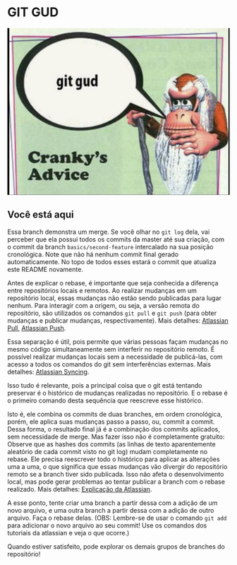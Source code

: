 # GIT GUD

![Git Gud Meme](images/ca-git-gud.jpg)

## Você está aqui

Essa branch demonstra um merge. Se você olhar no `git log` dela, vai perceber que ela possui todos os commits da master até sua criação, com o commit da branch `basics/second-feature` intercalado na sua posição cronológica. Note que não há nenhum commit final gerado automaticamente. No topo de todos esses estará o commit que atualiza este README novamente.

Antes de explicar o rebase, é importante que seja conhecida a diferença entre repositórios locais e remotos. Ao realizar mudanças em um repositório local, essas mudanças não estão sendo publicadas para lugar nenhum. Para interagir com a origem, ou seja, a versão remota do repositório, são utilizados os comandos `git pull` e `git push` (para obter mudanças e publicar mudanças, respectivamente). Mais detalhes: [Atlassian Pull](https://www.atlassian.com/br/git/tutorials/syncing/git-pull), [Atlassian Push](https://www.atlassian.com/br/git/tutorials/syncing/git-push).

Essa separação é útil, pois permite que várias pessoas façam mudanças no mesmo código simultaneamente sem interferir no repositório remoto. É possível realizar mudanças locais sem a necessidade de publicá-las, com acesso a todos os comandos do git sem interferências externas. Mais detalhes: [Atlassian Syncing](https://www.atlassian.com/br/git/tutorials/syncing).

Isso tudo é relevante, pois a principal coisa que o git está tentando preservar é o histórico de mudanças realizadas no repositório. E o rebase é o primeiro comando desta sequência que reescreve esse histórico.

Isto é, ele combina os commits de duas branches, em ordem cronológica, porém, ele aplica suas mudanças passo a passo, ou, commit a commit. Dessa forma, o resultado final já é a combinação dos commits aplicados, sem necessidade de merge. Mas fazer isso não é completamente gratuito: Observe que as hashes dos commits (as linhas de texto aparentemente aleatório de cada commit visto no git log) mudam completamente no rebase. Ele precisa reescrever todo o histórico para aplicar as alterações uma a uma, o que significa que essas mudanças vão divergir do repositório remoto se a branch tiver sido publicada. Isso não afeta o desenvolvimento local, mas pode gerar problemas ao tentar publicar a branch com o rebase realizado. Mais detalhes: [Explicação da Atlassian](https://www.atlassian.com/br/git/tutorials/rewriting-history/git-rebase).

A esse ponto, tente criar uma branch a partir dessa com a adição de um novo arquivo, e uma outra branch a partir dessa com a adição de outro arquivo. Faça o rebase delas. (OBS: Lembre-se de usar o comando `git add` para adicionar o novo arquivo ao seu commit! Use os comandos dos tutoriais da atlassian e veja o que ocorre.)

Quando estiver satisfeito, pode explorar os demais grupos de branches do repositório!
